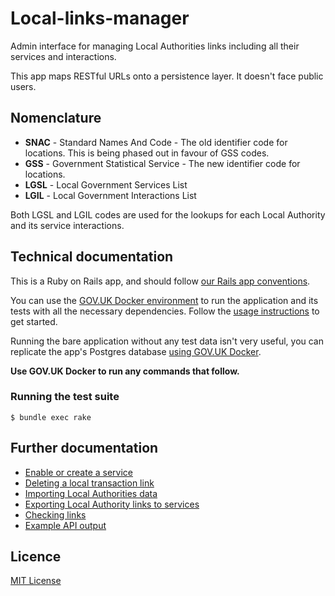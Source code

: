 # Local-links-manager

Admin interface for managing Local Authorities links including all their
services and interactions.

This app maps RESTful URLs onto a persistence layer. It doesn't face public
users.

## Nomenclature

- **SNAC** - Standard Names And Code - The old identifier code for locations.
  This is being phased out in favour of GSS codes.
- **GSS**  - Government Statistical Service - The new identifier code for
  locations.
- **LGSL** - Local Government Services List
- **LGIL** - Local Government Interactions List

Both LGSL and LGIL codes are used for the lookups for each Local Authority and
its service interactions.

## Technical documentation

This is a Ruby on Rails app, and should follow [our Rails app
conventions][conventions].

You can use the [GOV.UK Docker environment][govuk-docker] to run the
application and its tests with all the necessary dependencies. Follow the
[usage instructions][docker-usage] to get started.

Running the bare application without any test data isn't very useful, you can
replicate the app's Postgres database [using GOV.UK Docker][replicate-db].

**Use GOV.UK Docker to run any commands that follow.**

[conventions]: https://docs.publishing.service.gov.uk/manual/conventions-for-rails-applications.html
[govuk-docker]: https://github.com/alphagov/govuk-docker
[docker-usage]: https://github.com/alphagov/govuk-docker#usage
[replicate-db]: https://github.com/alphagov/govuk-docker/blob/master/docs/how-tos.md#how-to-replicate-data-locally

### Running the test suite

```
$ bundle exec rake
```

## Further documentation

- [Enable or create a service](/docs/enable-or-create-service.md)
- [Deleting a local transaction link](/docs/deleting-a-link.md)
- [Importing Local Authorities data](/docs/importing-local-authorities-data.md)
- [Exporting Local Authority links to services](/docs/exporting-local-authority-links.md)
- [Checking links](/docs/checking-links.md)
- [Example API output](/docs/example-api-output.md)

## Licence

[MIT License](LICENCE)
